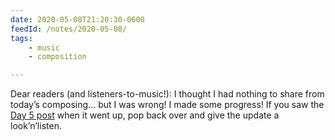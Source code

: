 ```yaml
---
date: 2020-05-08T21:20:30-0600
feedId: /notes/2020-05-08/
tags:
    - music
    - composition

---
```


Dear readers (and listeners-to-music!): I thought I had nothing to share from today’s composing… but I was wrong! I made some progress! If you saw the [Day 5 post][day-5] when it went up, pop back over and give the update a look’n’listen.

[day-5]: https://v5.chriskrycho.com/journal/crew-dragon-fanfare/day-5/
